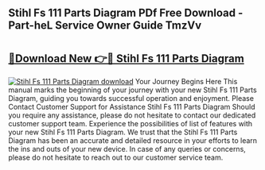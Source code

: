 ## Stihl Fs 111 Parts Diagram PDf Free Download - Part-heL Service Owner Guide TmzVv

# <h2><a href="http://dfo09v9.blite.top/?on=Stihl+Fs+111+Parts+Diagram">🔗Download New 👉🔴 Stihl Fs 111 Parts Diagram</a></h2>

[![Stihl Fs 111 Parts Diagram download](https://i.imgur.com/lujVjoI.png)](http://dfo09v9.blite.top/?on=Stihl+Fs+111+Parts+Diagram)
Your Journey Begins Here This manual marks the beginning of your journey with your new Stihl Fs 111 Parts Diagram, guiding you towards successful operation and enjoyment. Please Contact Customer Support for Assistance Stihl Fs 111 Parts Diagram Should you require any assistance, please do not hesitate to contact our dedicated customer support team. Experience the possibilities of list of features with your new Stihl Fs 111 Parts Diagram. We trust that the Stihl Fs 111 Parts Diagram has been an accurate and detailed resource in your efforts to learn the ins and outs of your new device. In case of any queries or concerns, please do not hesitate to reach out to our customer service team.
